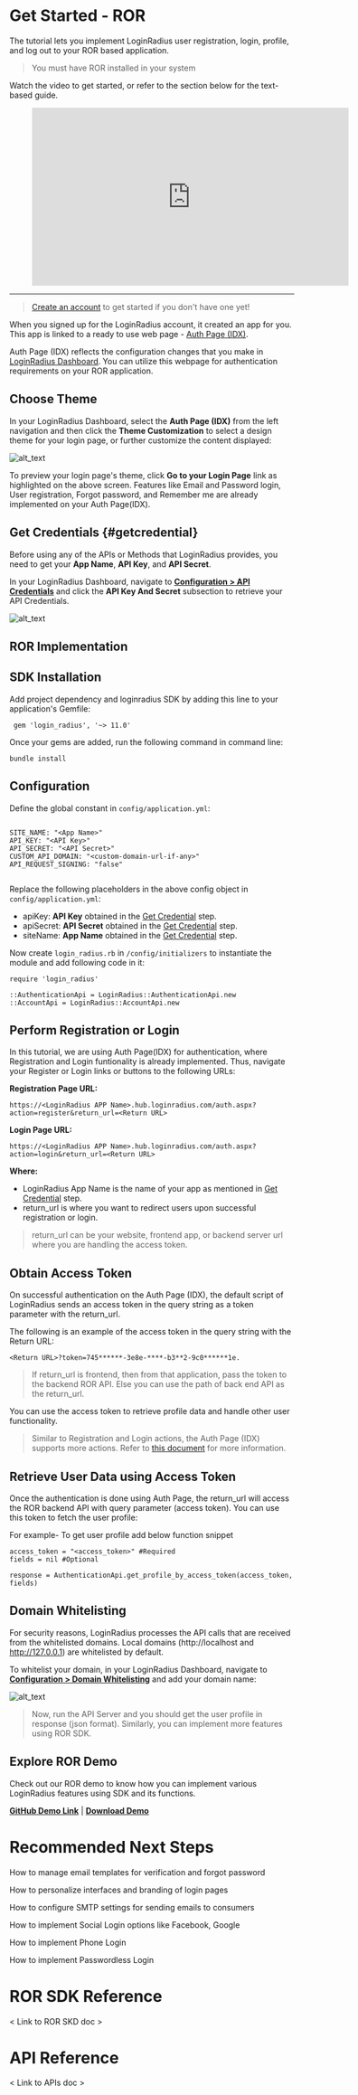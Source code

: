 # Get Started - ROR

The tutorial lets you implement LoginRadius user registration, login, profile, and log out to your ROR based application. 



> You must have ROR installed in your system

Watch the video to get started, or refer to the section below for the text-based guide.


<figure class="video_container">
<iframe width="560" height="315" src="https://www.youtube.com/embed/efM46qNSaeg" frameborder="0" allow="accelerometer; autoplay; clipboard-write; encrypted-media; gyroscope; picture-in-picture" allowfullscreen></iframe></figure>

---------------------------------------------------
> [Create an account](https://accounts.loginradius.com/auth.aspx?return_url=https://dashboard.loginradius.com/login&action=register) to get started if you don't have one yet!

When you signed up for the LoginRadius account, it created an app for you. This app is linked to a ready to use web page - [Auth Page (IDX)](https://www.loginradius.com/docs/developer/concepts/idx-overview/).

Auth Page (IDX) reflects the configuration changes that you make in [LoginRadius Dashboard](https://dashboard.loginradius.com/getting-started). You can utilize this webpage for authentication requirements on your ROR application.


## Choose Theme

In your LoginRadius Dashboard, select the **Auth Page (IDX)** from the left navigation and then click the **Theme Customization** to select a design theme for your login page, or further customize the content displayed:

![alt_text](images/Image6.png "image_tooltip")


To preview your login page's theme, click **Go to your Login Page** link as highlighted on the above screen. Features like Email and Password login, User registration, Forgot password, and Remember me are already implemented on your Auth Page(IDX).


## Get Credentials {#getcredential}

Before using any of the APIs or Methods that LoginRadius provides, you need to get your **App Name**, **API Key**, and **API Secret**.

In your LoginRadius Dashboard, navigate to **[Configuration > API Credentials](https://dashboard.loginradius.com/configuration)** and click the **API Key And Secret** subsection to retrieve your API Credentials.



![alt_text](images/Image7.png "image_tooltip")



## ROR Implementation


## SDK Installation

Add project dependency and loginradius SDK by adding this line to your application's Gemfile:

```
 gem 'login_radius', '~> 11.0' 
```
Once your gems are added, run the following command in command line:
 
 ```
 bundle install
 ```

## Configuration
Define the global constant in `config/application.yml`:

```

SITE_NAME: "<App Name>"
API_KEY: "<API Key>"
API_SECRET: "<API Secret>"
CUSTOM_API_DOMAIN: "<custom-domain-url-if-any>"
API_REQUEST_SIGNING: "false"


```
Replace the following placeholders in the above config object in `config/application.yml`:
- apiKey:  **API Key** obtained in the [Get Credential](#getcredential) step.
- apiSecret: **API Secret** obtained in the [Get Credential](#getcredential) step.
- siteName: **App Name** obtained in the [Get Credential](#getcredential) step.

Now create `login_radius.rb` in `/config/initializers` to instantiate the module and add following code in it:

```
require 'login_radius'

::AuthenticationApi = LoginRadius::AuthenticationApi.new
::AccountApi = LoginRadius::AccountApi.new

```

## Perform Registration or Login

In this tutorial, we are using Auth Page(IDX) for authentication, where Registration and Login funtionality is already implemented. Thus, navigate your Register or Login links or buttons to the following URLs:

**Registration Page URL:**

`https://<LoginRadius APP Name>.hub.loginradius.com/auth.aspx?action=register&return_url=<Return URL>`

**Login Page URL:**

`https://<LoginRadius APP Name>.hub.loginradius.com/auth.aspx?action=login&return_url=<Return URL>`

**Where:**
- LoginRadius App Name is the name of your app as mentioned in [Get Credential](#getcredential) step.
- return_url is where you want to redirect users upon successful registration or login.

> return_url can be your website, frontend app, or backend server url where you are handling the access token. 


##  Obtain Access Token

On successful authentication on the Auth Page (IDX), the default script of LoginRadius sends an access token in the query string as a token parameter with the return_url.

The following is an example of the access token in the query string with the Return URL:

`<Return URL>?token=745******-3e8e-****-b3**2-9c0******1e.`

> If return_url is frontend, then from that application, pass the token to the backend ROR API. Else you can use the path of back end API as the return_url.

You can use the access token to retrieve profile data and handle other user functionality.

> Similar to Registration and Login actions, the Auth Page (IDX) supports more actions. Refer to [this document](https://www.loginradius.com/docs/developer/concepts/idx-overview/) for more information.



## Retrieve User Data using Access Token

Once the authentication is done using Auth Page, the return_url will access the ROR backend API with query parameter (access token). You can use this token to fetch the user profile:

For example- To get user profile add below function snippet 

```
access_token = "<access_token>" #Required
fields = nil #Optional

response = AuthenticationApi.get_profile_by_access_token(access_token, fields)
```

##  Domain Whitelisting

For security reasons, LoginRadius processes the API calls that are received from the whitelisted domains. Local domains (http://localhost and http://127.0.0.1) are whitelisted by default. 

To whitelist your domain, in your LoginRadius Dashboard, navigate to **[Configuration > Domain Whitelisting](https://dashboard.loginradius.com/configuration)** and add your domain name:

![alt_text](images/image5.png "image_tooltip")


> Now, run the API Server and you should get the user profile in response (json format). Similarly, you can implement more features using ROR SDK. 

##  Explore ROR Demo

Check out our ROR demo to know how you can implement various LoginRadius features using SDK and its functions.

**[GitHub Demo Link](https://github.com/LoginRadius/login-page-demos/tree/master/ruby-on-rails-idx-demo)**   |   **[Download Demo](https://github.com/LoginRadius/login-page-demos/archive/master.zip)**   


# Recommended Next Steps

How to manage email templates for verification and forgot password

How to personalize interfaces and branding of login pages

How to configure SMTP settings for sending emails to consumers

How to implement Social Login options like Facebook, Google

How to implement Phone Login

How to implement Passwordless Login


# ROR SDK Reference

< Link to ROR SKD doc >


# API Reference

< Link to APIs doc >
